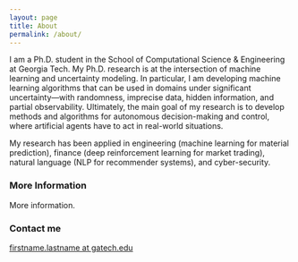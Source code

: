 ```yaml
---
layout: page
title: About
permalink: /about/
---
```


I am a Ph.D. student in the School of Computational Science & Engineering at Georgia Tech. My Ph.D. research is at the intersection of machine learning and uncertainty modeling. In particular, I am developing machine learning algorithms that can be used in domains under significant uncertainty—with randomness, imprecise data, hidden information, and partial observability. Ultimately, the main goal of my research is to develop methods and algorithms for autonomous decision-making and control, where artificial agents have to act in real-world situations.

My research has been applied in engineering (machine learning for material prediction), finance (deep reinforcement learning for market trading), natural language (NLP for recommender systems), and cyber-security. 


### More Information

More information.

### Contact me

[firstname.lastname at gatech.edu](mailto:email@domain.com)
